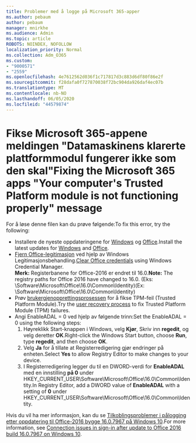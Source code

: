 ```yaml
---
title: Problemer med å logge på Microsoft 365-apper
ms.author: pebaum
author: pebaum
manager: mnirkhe
ms.audience: Admin
ms.topic: article
ROBOTS: NOINDEX, NOFOLLOW
localization_priority: Normal
ms.collection: Adm_O365
ms.custom:
- "9000571"
- "2559"
ms.openlocfilehash: 4e7612562d036f1c717817d3c883d6df80f86e2f
ms.sourcegitcommit: f28dafa0f727870038f72bc904da926daf4ec07b
ms.translationtype: MT
ms.contentlocale: nb-NO
ms.lasthandoff: 06/05/2020
ms.locfileid: "44579874"
---
```

# <a name="fixing-the-microsoft-365-apps-your-computers-trusted-platform-module-is-not-functioning-properly-message"></a><span data-ttu-id="aec0f-102">Fikse Microsoft 365-appene meldingen "Datamaskinens klarerte plattformmodul fungerer ikke som den skal"</span><span class="sxs-lookup"><span data-stu-id="aec0f-102">Fixing the Microsoft 365 apps "Your computer's Trusted Platform module is not functioning properly" message</span></span>

<span data-ttu-id="aec0f-103">For å løse denne filen kan du prøve følgende:</span><span class="sxs-lookup"><span data-stu-id="aec0f-103">To fix this error, try the following:</span></span>

- <span data-ttu-id="aec0f-104">Installere de nyeste oppdateringene for [Windows](https://support.microsoft.com/help/4027667/windows-10-update) og [Office](https://support.office.com/article/update-office-and-your-computer-with-microsoft-update-2ab296f3-7f03-43a2-8e50-46de917611c5).</span><span class="sxs-lookup"><span data-stu-id="aec0f-104">Install the latest updates for [Windows](https://support.microsoft.com/help/4027667/windows-10-update) and [Office](https://support.office.com/article/update-office-and-your-computer-with-microsoft-update-2ab296f3-7f03-43a2-8e50-46de917611c5).</span></span>
- <span data-ttu-id="aec0f-105">[Fjern Office-legitimasjon](https://docs.microsoft.com/eoffice/troubleshoot/error-messages/another-account-already-signed-in#step-3-clear-cached-credentials-on-the-computer) ved hjelp av Windows Legitimasjonsbehandling.</span><span class="sxs-lookup"><span data-stu-id="aec0f-105">[Clear Office credentials](https://docs.microsoft.com/eoffice/troubleshoot/error-messages/another-account-already-signed-in#step-3-clear-cached-credentials-on-the-computer) using Windows Credential Manager.</span></span><br/>
    <span data-ttu-id="aec0f-106">**Merk:** Registerbanene for Office-2016 er endret til 16.0.</span><span class="sxs-lookup"><span data-stu-id="aec0f-106">**Note:** The registry paths for Office 2016 have changed to 16.0.</span></span> <span data-ttu-id="aec0f-107">(Eks: \Software\Microsoft\Office\16.0\Common\Identity\)</span><span class="sxs-lookup"><span data-stu-id="aec0f-107">(Ex: \Software\Microsoft\Office\16.0\Common\Identity\)</span></span>
- <span data-ttu-id="aec0f-108">Prøv [brukergjenopprettingsprosessen](https://docs.microsoft.com/office365/troubleshoot/administration/connection-issue-when-sign-in-office-2016#symptom-2) for å fikse TPM-feil (Trusted Platform Module).</span><span class="sxs-lookup"><span data-stu-id="aec0f-108">Try the [user recovery process](https://docs.microsoft.com/office365/troubleshoot/administration/connection-issue-when-sign-in-office-2016#symptom-2) to fix Trusted Platform Module (TPM) failures.</span></span>
- <span data-ttu-id="aec0f-109">Angi EnableADAL = 0 ved hjelp av følgende trinn:</span><span class="sxs-lookup"><span data-stu-id="aec0f-109">Set the EnableADAL = 0 using the following steps:</span></span>  
    1. <span data-ttu-id="aec0f-110">Høyreklikk Start-knappen i Windows, velg **Kjør**, Skriv inn **regedit**, og velg deretter **OK**.</span><span class="sxs-lookup"><span data-stu-id="aec0f-110">Right-click the Windows Start button, choose **Run**, type **regedit**, and then choose **OK**.</span></span>
    2. <span data-ttu-id="aec0f-111">Velg **Ja** for å tillate at Registerredigering gjør endringer på enheten.</span><span class="sxs-lookup"><span data-stu-id="aec0f-111">Select **Yes** to allow Registry Editor to make changes to your device.</span></span>
    3. <span data-ttu-id="aec0f-112">I Registerredigering legger du til en DWORD-verdi for **EnableADAL** med en innstilling **på 0** under HKEY_CURRENT_USER\Software\Microsoft\Office\16.0\Common\Identity.</span><span class="sxs-lookup"><span data-stu-id="aec0f-112">In Registry Editor, add a DWORD value of **EnableADAL** with a setting of **0** under HKEY_CURRENT_USER\Software\Microsoft\Office\16.0\Common\Identity.</span></span>

<span data-ttu-id="aec0f-113">Hvis du vil ha mer informasjon, kan du se [Tilkoblingsproblemer i pålogging etter oppdatering til Office-2016 bygge 16.0.7967 på Windows 10](https://docs.microsoft.com/office365/troubleshoot/administration/connection-issue-when-sign-in-office-2016).</span><span class="sxs-lookup"><span data-stu-id="aec0f-113">For more information, see [Connection issues in sign-in after update to Office 2016 build 16.0.7967 on Windows 10](https://docs.microsoft.com/office365/troubleshoot/administration/connection-issue-when-sign-in-office-2016).</span></span>